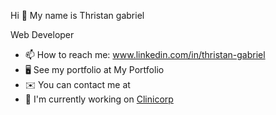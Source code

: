 Hi 👋 My name is Thristan gabriel

Web Developer

- 📫 How to reach me: www.linkedin.com/in/thristan-gabriel
- 🖥️  See my portfolio at My Portfolio
- ✉️  You can contact me at 
- 🚀  I'm currently working on <a href="https://www.clinicorp.com/">Clinicorp<a/>

<!---
thristan-9/thristan-9 is a ✨ special ✨ repository because its `README.md` (this file) appears on your GitHub profile.
You can click the Preview link to take a look at your changes.
--->
